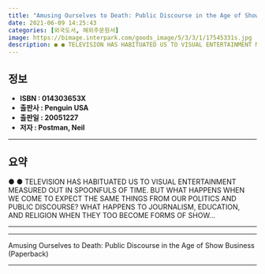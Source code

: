 ```yaml
---
title: "Amusing Ourselves to Death: Public Discourse in the Age of Show Business (Paperback)"
date: 2021-06-09 14:25:43
categories: [외국도서, 해외주문원서]
image: https://bimage.interpark.com/goods_image/5/3/3/1/17545331s.jpg
description: ● ● TELEVISION HAS HABITUATED US TO VISUAL ENTERTAINMENT MEASURED OUT IN SPOONFULS OF TIME. BUT WHAT HAPPENS WHEN WE COME TO EXPECT THE SAME THINGS FROM OUR P
---
```


## **정보**

- **ISBN : 014303653X**
- **출판사 : Penguin USA**
- **출판일 : 20051227**
- **저자 : Postman, Neil**

------



## **요약**

●  ●  TELEVISION HAS HABITUATED US TO VISUAL ENTERTAINMENT MEASURED OUT IN SPOONFULS OF TIME. BUT WHAT HAPPENS WHEN WE COME TO EXPECT THE SAME THINGS FROM OUR POLITICS AND PUBLIC DISCOURSE? WHAT HAPPENS TO JOURNALISM, EDUCATION, AND RELIGION WHEN THEY TOO BECOME FORMS OF SHOW... 

------



------


Amusing Ourselves to Death: Public Discourse in the Age of Show Business (Paperback) 

------


